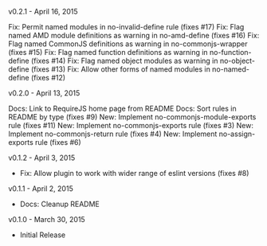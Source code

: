 v0.2.1 - April 16, 2015

Fix: Permit named modules in no-invalid-define rule (fixes #17)
Fix: Flag named AMD module definitions as warning in no-amd-define (fixes #16)
Fix: Flag named CommonJS definitions as warning in no-commonjs-wrapper (fixes #15)
Fix: Flag named function definitions as warning in no-function-define (fixes #14)
Fix: Flag named object modules as warning in no-object-define (fixes #13)
Fix: Allow other forms of named modules in no-named-define (fixes #12)

v0.2.0 - April 13, 2015

Docs: Link to RequireJS home page from README
Docs: Sort rules in README by type (fixes #9)
New: Implement no-commonjs-module-exports rule (fixes #11)
New: Implement no-commonjs-exports rule (fixes #3)
New: Implement no-commonjs-return rule (fixes #4)
New: Implement no-assign-exports rule (fixes #6)

v0.1.2 - April 3, 2015

* Fix: Allow plugin to work with wider range of eslint versions (fixes #8)

v0.1.1 - April 2, 2015

* Docs: Cleanup README

v0.1.0 - March 30, 2015

* Initial Release
